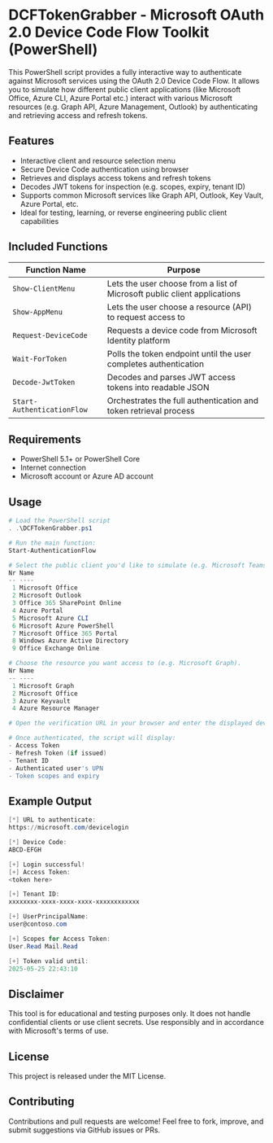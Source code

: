 # DCFTokenGrabber - Microsoft OAuth 2.0 Device Code Flow Toolkit (PowerShell)
This PowerShell script provides a fully interactive way to authenticate against Microsoft services using the OAuth 2.0 Device Code Flow. It allows you to simulate how different public client applications (like Microsoft Office, Azure CLI, Azure Portal etc.) interact with various Microsoft resources (e.g. Graph API, Azure Management, Outlook) by authenticating and retrieving access and refresh tokens.

## Features
- Interactive client and resource selection menu
- Secure Device Code authentication using browser
- Retrieves and displays access tokens and refresh tokens
- Decodes JWT tokens for inspection (e.g. scopes, expiry, tenant ID)
- Supports common Microsoft services like Graph API, Outlook, Key Vault, Azure Portal, etc.
- Ideal for testing, learning, or reverse engineering public client capabilities

## Included Functions
| Function Name             | Purpose                                                                 |
|---------------------------|-------------------------------------------------------------------------|
| `Show-ClientMenu`         | Lets the user choose from a list of Microsoft public client applications |
| `Show-AppMenu`            | Lets the user choose a resource (API) to request access to              |
| `Request-DeviceCode`      | Requests a device code from Microsoft Identity platform                 |
| `Wait-ForToken`           | Polls the token endpoint until the user completes authentication        |
| `Decode-JwtToken`         | Decodes and parses JWT access tokens into readable JSON                 |
| `Start-AuthenticationFlow`| Orchestrates the full authentication and token retrieval process        |


## Requirements
- PowerShell 5.1+ or PowerShell Core
- Internet connection
- Microsoft account or Azure AD account

## Usage
```powershell
# Load the PowerShell script
. .\DCFTokenGrabber.ps1

# Run the main function:
Start-AuthenticationFlow

# Select the public client you'd like to simulate (e.g. Microsoft Teams).
Nr Name
-- ----
 1 Microsoft Office
 2 Microsoft Outlook
 3 Office 365 SharePoint Online
 4 Azure Portal
 5 Microsoft Azure CLI
 6 Microsoft Azure PowerShell
 7 Microsoft Office 365 Portal
 8 Windows Azure Active Directory
 9 Office Exchange Online

# Choose the resource you want access to (e.g. Microsoft Graph).
Nr Name
-- ----
 1 Microsoft Graph
 2 Microsoft Office
 3 Azure Keyvault
 4 Azure Resource Manager

# Open the verification URL in your browser and enter the displayed device code.

# Once authenticated, the script will display:
- Access Token
- Refresh Token (if issued)
- Tenant ID
- Authenticated user's UPN
- Token scopes and expiry
``` 


## Example Output
```powershell
[*] URL to authenticate:
https://microsoft.com/devicelogin

[*] Device Code:
ABCD-EFGH

[+] Login successful!
[+] Access Token:
<token here>

[+] Tenant ID:
xxxxxxxx-xxxx-xxxx-xxxx-xxxxxxxxxxxx

[+] UserPrincipalName:
user@contoso.com

[+] Scopes for Access Token:
User.Read Mail.Read

[+] Token valid until:
2025-05-25 22:43:10
``` 


## Disclaimer
This tool is for educational and testing purposes only. It does not handle confidential clients or use client secrets. Use responsibly and in accordance with Microsoft's terms of use.

## License
This project is released under the MIT License.

## Contributing
Contributions and pull requests are welcome! Feel free to fork, improve, and submit suggestions via GitHub issues or PRs.

